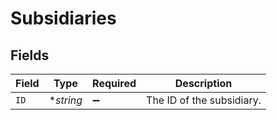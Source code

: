 # Subsidiaries


## Fields

| Field                     | Type                      | Required                  | Description               |
| ------------------------- | ------------------------- | ------------------------- | ------------------------- |
| `ID`                      | **string*                 | :heavy_minus_sign:        | The ID of the subsidiary. |